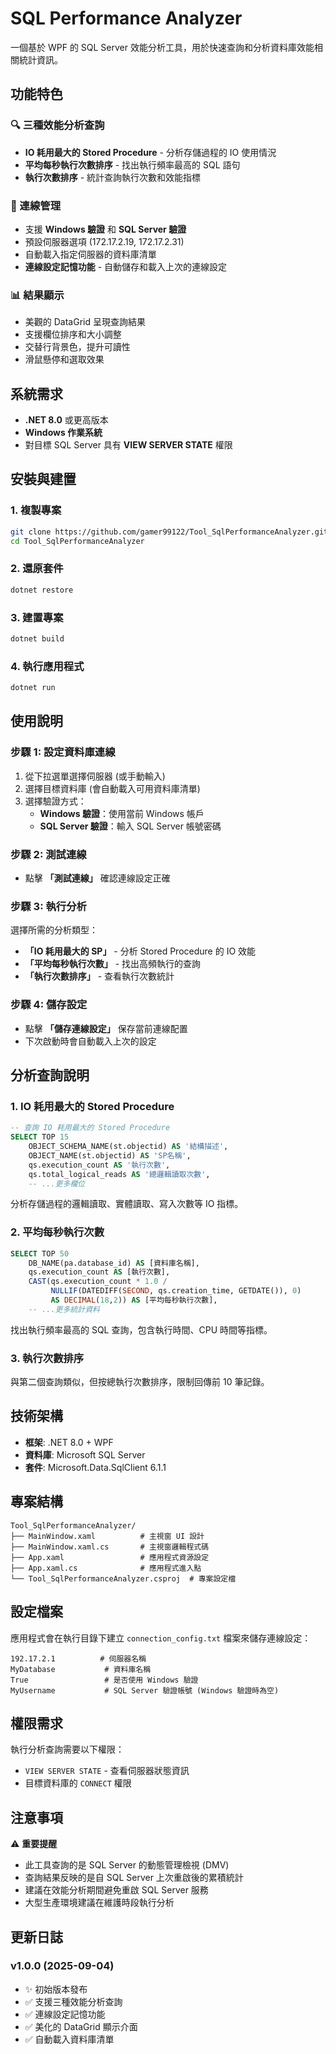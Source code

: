 # SQL Performance Analyzer

一個基於 WPF 的 SQL Server 效能分析工具，用於快速查詢和分析資料庫效能相關統計資訊。

## 功能特色

### 🔍 三種效能分析查詢
- **IO 耗用最大的 Stored Procedure** - 分析存儲過程的 IO 使用情況
- **平均每秒執行次數排序** - 找出執行頻率最高的 SQL 語句
- **執行次數排序** - 統計查詢執行次數和效能指標

### 🔧 連線管理
- 支援 **Windows 驗證** 和 **SQL Server 驗證**
- 預設伺服器選項 (172.17.2.19, 172.17.2.31)
- 自動載入指定伺服器的資料庫清單
- **連線設定記憶功能** - 自動儲存和載入上次的連線設定

### 📊 結果顯示
- 美觀的 DataGrid 呈現查詢結果
- 支援欄位排序和大小調整
- 交替行背景色，提升可讀性
- 滑鼠懸停和選取效果

## 系統需求

- **.NET 8.0** 或更高版本
- **Windows 作業系統**
- 對目標 SQL Server 具有 **VIEW SERVER STATE** 權限

## 安裝與建置

### 1. 複製專案
```bash
git clone https://github.com/gamer99122/Tool_SqlPerformanceAnalyzer.git
cd Tool_SqlPerformanceAnalyzer
```

### 2. 還原套件
```bash
dotnet restore
```

### 3. 建置專案
```bash
dotnet build
```

### 4. 執行應用程式
```bash
dotnet run
```

## 使用說明

### 步驟 1: 設定資料庫連線
1. 從下拉選單選擇伺服器 (或手動輸入)
2. 選擇目標資料庫 (會自動載入可用資料庫清單)
3. 選擇驗證方式：
   - **Windows 驗證**：使用當前 Windows 帳戶
   - **SQL Server 驗證**：輸入 SQL Server 帳號密碼

### 步驟 2: 測試連線
- 點擊 **「測試連線」** 確認連線設定正確

### 步驟 3: 執行分析
選擇所需的分析類型：
- **「IO 耗用最大的 SP」** - 分析 Stored Procedure 的 IO 效能
- **「平均每秒執行次數」** - 找出高頻執行的查詢
- **「執行次數排序」** - 查看執行次數統計

### 步驟 4: 儲存設定
- 點擊 **「儲存連線設定」** 保存當前連線配置
- 下次啟動時會自動載入上次的設定

## 分析查詢說明

### 1. IO 耗用最大的 Stored Procedure
```sql
-- 查詢 IO 耗用最大的 Stored Procedure  
SELECT TOP 15
    OBJECT_SCHEMA_NAME(st.objectid) AS '結構描述',
    OBJECT_NAME(st.objectid) AS 'SP名稱',
    qs.execution_count AS '執行次數',
    qs.total_logical_reads AS '總邏輯讀取次數',
    -- ...更多欄位
```
分析存儲過程的邏輯讀取、實體讀取、寫入次數等 IO 指標。

### 2. 平均每秒執行次數
```sql
SELECT TOP 50
    DB_NAME(pa.database_id) AS [資料庫名稱],
    qs.execution_count AS [執行次數],
    CAST(qs.execution_count * 1.0 / 
         NULLIF(DATEDIFF(SECOND, qs.creation_time, GETDATE()), 0) 
         AS DECIMAL(18,2)) AS [平均每秒執行次數],
    -- ...更多統計資料
```
找出執行頻率最高的 SQL 查詢，包含執行時間、CPU 時間等指標。

### 3. 執行次數排序
與第二個查詢類似，但按總執行次數排序，限制回傳前 10 筆記錄。

## 技術架構

- **框架**: .NET 8.0 + WPF
- **資料庫**: Microsoft SQL Server
- **套件**: Microsoft.Data.SqlClient 6.1.1

## 專案結構
```
Tool_SqlPerformanceAnalyzer/
├── MainWindow.xaml          # 主視窗 UI 設計
├── MainWindow.xaml.cs       # 主視窗邏輯程式碼
├── App.xaml                 # 應用程式資源設定
├── App.xaml.cs              # 應用程式進入點
└── Tool_SqlPerformanceAnalyzer.csproj  # 專案設定檔
```

## 設定檔案

應用程式會在執行目錄下建立 `connection_config.txt` 檔案來儲存連線設定：
```
192.17.2.1          # 伺服器名稱
MyDatabase           # 資料庫名稱  
True                 # 是否使用 Windows 驗證
MyUsername           # SQL Server 驗證帳號 (Windows 驗證時為空)
```

## 權限需求

執行分析查詢需要以下權限：
- `VIEW SERVER STATE` - 查看伺服器狀態資訊
- 目標資料庫的 `CONNECT` 權限

## 注意事項

⚠️ **重要提醒**
- 此工具查詢的是 SQL Server 的動態管理檢視 (DMV)
- 查詢結果反映的是自 SQL Server 上次重啟後的累積統計
- 建議在效能分析期間避免重啟 SQL Server 服務
- 大型生產環境建議在維護時段執行分析


## 更新日誌
### v1.0.0 (2025-09-04)
- ✨ 初始版本發布
- ✅ 支援三種效能分析查詢
- ✅ 連線設定記憶功能
- ✅ 美化的 DataGrid 顯示介面
- ✅ 自動載入資料庫清單